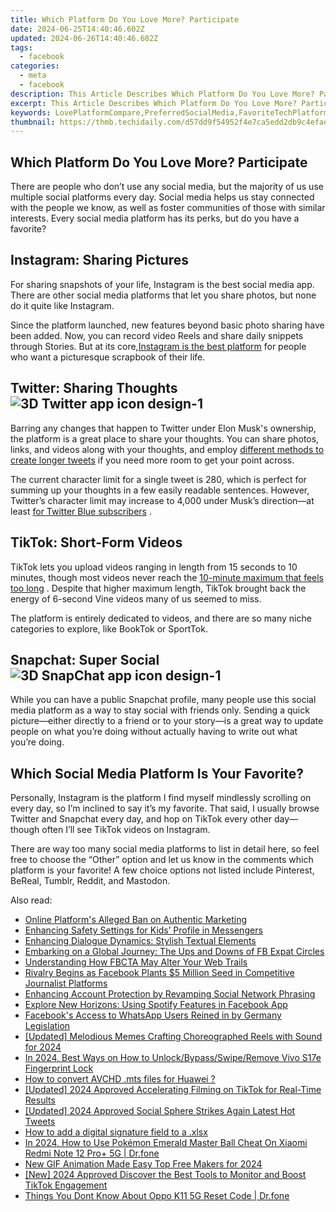 ```yaml
---
title: Which Platform Do You Love More? Participate
date: 2024-06-25T14:40:46.602Z
updated: 2024-06-26T14:40:46.602Z
tags:
  - facebook
categories:
  - meta
  - facebook
description: This Article Describes Which Platform Do You Love More? Participate
excerpt: This Article Describes Which Platform Do You Love More? Participate
keywords: LovePlatformCompare,PreferredSocialMedia,FavoriteTechPlatform,SocialNetRanking,ContentCreationSite,OnlineCommunityChoice,EngagingInteractiveSite
thumbnail: https://thmb.techidaily.com/d57dd9f54952f4e7ca5edd2db9c4efad701c22be438a3c8ee1521a12138dfcd3.jpg
---
```


## Which Platform Do You Love More? Participate

 There are people who don’t use any social media, but the majority of us use multiple social platforms every day. Social media helps us stay connected with the people we know, as well as foster communities of those with similar interests. Every social media platform has its perks, but do you have a favorite?

## Instagram: Sharing Pictures

 For sharing snapshots of your life, Instagram is the best social media app. There are other social media platforms that let you share photos, but none do it quite like Instagram.

 Since the platform launched, new features beyond basic photo sharing have been added. Now, you can record video Reels and share daily snippets through Stories. But at its core,[Instagram is the best platform](https://www.makeuseof.com/reasons-why-instagram-best-social-media-app/) for people who want a picturesque scrapbook of their life.

## Twitter: Sharing Thoughts ![3D Twitter app icon design-1](https://static1.makeuseofimages.com/wordpress/wp-content/uploads/2023/02/3d-twitter-app-icon-design-1.jpg)

 Barring any changes that happen to Twitter under Elon Musk's ownership, the platform is a great place to share your thoughts. You can share photos, links, and videos along with your thoughts, and employ [different methods to create longer tweets](https://www.makeuseof.com/tag/tools-writing-longer-tweets/) if you need more room to get your point across.

 The current character limit for a single tweet is 280, which is perfect for summing up your thoughts in a few easily readable sentences. However, Twitter’s character limit may increase to 4,000 under Musk’s direction—at least [for Twitter Blue subscribers](https://www.makeuseof.com/what-is-twitter-blue/) .

## TikTok: Short-Form Videos

 TikTok lets you upload videos ranging in length from 15 seconds to 10 minutes, though most videos never reach the [10-minute maximum that feels too long](https://www.makeuseof.com/10-minute-videos-tiktok-too-long/) . Despite that higher maximum length, TikTok brought back the energy of 6-second Vine videos many of us seemed to miss.

 The platform is entirely dedicated to videos, and there are so many niche categories to explore, like BookTok or SportTok.

## Snapchat: Super Social ![3D SnapChat app icon design-1](https://static1.makeuseofimages.com/wordpress/wp-content/uploads/2023/02/3d-snapchat-app-icon-design-1.jpg)

 While you can have a public Snapchat profile, many people use this social media platform as a way to stay social with friends only. Sending a quick picture—either directly to a friend or to your story—is a great way to update people on what you’re doing without actually having to write out what you’re doing.

## Which Social Media Platform Is Your Favorite?

 Personally, Instagram is the platform I find myself mindlessly scrolling on every day, so I’m inclined to say it’s my favorite. That said, I usually browse Twitter and Snapchat every day, and hop on TikTok every other day—though often I’ll see TikTok videos on Instagram.

 There are way too many social media platforms to list in detail here, so feel free to choose the “Other” option and let us know in the comments which platform is your favorite! A few choice options not listed include Pinterest, BeReal, Tumblr, Reddit, and Mastodon.


<ins class="adsbygoogle"
     style="display:block"
     data-ad-format="autorelaxed"
     data-ad-client="ca-pub-7571918770474297"
     data-ad-slot="1223367746"></ins>



<ins class="adsbygoogle"
     style="display:block"
     data-ad-client="ca-pub-7571918770474297"
     data-ad-slot="8358498916"
     data-ad-format="auto"
     data-full-width-responsive="true"></ins>

<span class="atpl-alsoreadstyle">Also read:</span>
<div><ul>
<li><a href="https://facebook.techidaily.com/online-platforms-alleged-ban-on-authentic-marketing/"><u>Online Platform's Alleged Ban on Authentic Marketing</u></a></li>
<li><a href="https://facebook.techidaily.com/enhancing-safety-settings-for-kids-profile-in-messengers/"><u>Enhancing Safety Settings for Kids’ Profile in Messengers</u></a></li>
<li><a href="https://facebook.techidaily.com/enhancing-dialogue-dynamics-stylish-textual-elements/"><u>Enhancing Dialogue Dynamics: Stylish Textual Elements</u></a></li>
<li><a href="https://facebook.techidaily.com/embarking-on-a-global-journey-the-ups-and-downs-of-fb-expat-circles/"><u>Embarking on a Global Journey: The Ups and Downs of FB Expat Circles</u></a></li>
<li><a href="https://facebook.techidaily.com/understanding-how-fbcta-may-alter-your-web-trails/"><u>Understanding How FBCTA May Alter Your Web Trails</u></a></li>
<li><a href="https://facebook.techidaily.com/rivalry-begins-as-facebook-plants-5-million-seed-in-competitive-journalist-platforms/"><u>Rivalry Begins as Facebook Plants $5 Million Seed in Competitive Journalist Platforms</u></a></li>
<li><a href="https://facebook.techidaily.com/enhancing-account-protection-by-revamping-social-network-phrasing/"><u>Enhancing Account Protection by Revamping Social Network Phrasing</u></a></li>
<li><a href="https://facebook.techidaily.com/explore-new-horizons-using-spotify-features-in-facebook-app/"><u>Explore New Horizons: Using Spotify Features in Facebook App</u></a></li>
<li><a href="https://facebook.techidaily.com/facebooks-access-to-whatsapp-users-reined-in-by-germany-legislation/"><u>Facebook's Access to WhatsApp Users Reined in by Germany Legislation</u></a></li>
<li><a href="https://instagram-clips.techidaily.com/updated-melodious-memes-crafting-choreographed-reels-with-sound-for-2024/"><u>[Updated] Melodious Memes  Crafting Choreographed Reels with Sound for 2024</u></a></li>
<li><a href="https://android-unlock.techidaily.com/in-2024-best-ways-on-how-to-unlockbypassswiperemove-vivo-s17e-fingerprint-lock-by-drfone-android/"><u>In 2024, Best Ways on How to Unlock/Bypass/Swipe/Remove Vivo S17e Fingerprint Lock</u></a></li>
<li><a href="https://phone-solutions.techidaily.com/how-to-convert-avchd-mts-files-for-huawei-by-aiseesoft-video-converter-play-mts-on-android/"><u>How to convert AVCHD .mts files for Huawei ?</u></a></li>
<li><a href="https://tiktok-video-recordings.techidaily.com/updated-2024-approved-accelerating-filming-on-tiktok-for-real-time-results/"><u>[Updated] 2024 Approved  Accelerating Filming on TikTok for Real-Time Results</u></a></li>
<li><a href="https://twitter-videos.techidaily.com/updated-2024-approved-social-sphere-strikes-again-latest-hot-tweets/"><u>[Updated] 2024 Approved  Social Sphere Strikes Again  Latest Hot Tweets</u></a></li>
<li><a href="https://phone-solutions.techidaily.com/how-to-add-a-digital-signature-field-to-a-xlsx-by-ldigisigner-sign-a-excel-sign-a-excel/"><u>How to add a digital signature field to a .xlsx </u></a></li>
<li><a href="https://change-location.techidaily.com/in-2024-how-to-use-pokemon-emerald-master-ball-cheat-on-xiaomi-redmi-note-12-proplus-5g-drfone-by-drfone-virtual-android/"><u>In 2024, How to Use Pokémon Emerald Master Ball Cheat On Xiaomi Redmi Note 12 Pro+ 5G | Dr.fone</u></a></li>
<li><a href="https://video-creation-software.techidaily.com/new-gif-animation-made-easy-top-free-makers-for-2024/"><u>New GIF Animation Made Easy Top Free Makers for 2024</u></a></li>
<li><a href="https://tiktok-clips.techidaily.com/new-2024-approved-discover-the-best-tools-to-monitor-and-boost-tiktok-engagement/"><u>[New] 2024 Approved  Discover the Best Tools to Monitor and Boost TikTok Engagement</u></a></li>
<li><a href="https://techidaily.com/things-you-dont-know-about-oppo-k11-5g-reset-code-drfone-by-drfone-reset-android-reset-android/"><u>Things You Dont Know About Oppo K11 5G Reset Code | Dr.fone</u></a></li>
</ul></div>
